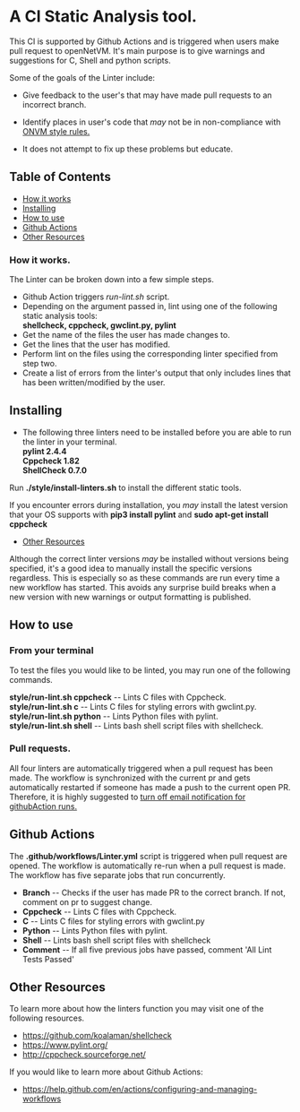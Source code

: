# A CI Static Analysis tool.

This CI is supported by Github Actions and is triggered when users make pull request to openNetVM.
It's main purpose is to give warnings and suggestions for C, Shell and python scripts. 

Some of the goals of the Linter include:

* Give feedback to the user's that may have made pull requests to an incorrect branch.

* Identify places in user's code that *may* not be in non-compliance with [ONVM style rules.](styleguide.md)

* It does not attempt to fix up these problems but educate.

## Table of Contents

* [How it works](#how-it-works)
* [Installing](#installing)
* [How to use](#how-to-use)
* [Github Actions](#github-actions)
* [Other Resources](#other-resources)

### How it works.

The Linter can be broken down into a few simple steps.

* Github Action triggers *run-lint.sh* script.
* Depending on the argument passed in, lint using one of the following static analysis tools: \
  **shellcheck, cppcheck, gwclint.py, pylint**
* Get the name of the files the user has made changes to.
* Get the lines that the user has modified.
* Perform lint on the files using the corresponding linter specified from step two. 
* Create a list of errors from the linter's output that only includes lines that has been written/modified by the user.

## Installing

* The following three linters need to be installed before you are able to run the linter in your terminal. \
**pylint 2.4.4** \
**Cppcheck 1.82** \
**ShellCheck 0.7.0**

Run **./style/install-linters.sh** to install the different static tools.

If you encounter errors during installation, you *may* install the latest version that your OS supports with **pip3 install pylint** and **sudo apt-get install cppcheck**

* [Other Resources](#other-resources)

Although the correct linter versions *may* be installed without versions being specified, it's a good idea to manually install the specific versions regardless.
This is especially so as these commands are run every time a new workflow has started. This avoids any surprise build breaks when a new version with new warnings or output formatting is published.
  
## How to use

### From your terminal

To test the files you would like to be linted, you may run one of the following commands.

**style/run-lint.sh cppcheck** -- Lints C files with Cppcheck. \
**style/run-lint.sh c** -- Lints C files for styling errors with gwclint.py. \
**style/run-lint.sh python** -- Lints Python files with pylint. \
**style/run-lint.sh shell** -- Lints bash shell script files with shellcheck.

### Pull requests.

All four linters are automatically triggered when a pull request has been made. The workflow is synchronized with the current pr and gets automatically restarted if someone has made a push to the current open PR.
Therefore, it is highly suggested to [turn off email notification for githubAction runs.](https://help.github.com/en/github/receiving-notifications-about-activity-on-github/about-email-notifications)

## Github Actions

The **.github/workflows/Linter.yml** script is triggered when pull request are opened. The workflow is automatically re-run when a pull request is made. \
The workflow has five separate jobs that run concurrently.

* **Branch** -- Checks if the user has made PR to the correct branch. If not, comment on pr to suggest change.
* **Cppcheck** -- Lints C files with Cppcheck. 
* **C** -- Lints C files for styling errors with gwclint.py 
* **Python** -- Lints Python files with pylint. 
* **Shell** -- Lints bash shell script files with shellcheck
* **Comment** -- If all five previous jobs have passed, comment 'All Lint Tests Passed'


## Other Resources

To learn more about how the linters function you may visit one of the following resources.
* https://github.com/koalaman/shellcheck
* https://www.pylint.org/
* http://cppcheck.sourceforge.net/

If you would like to learn more about Github Actions:
* https://help.github.com/en/actions/configuring-and-managing-workflows
